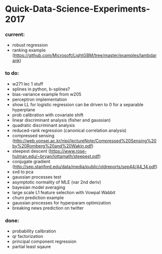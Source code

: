 # Quick-Data-Science-Experiments-2017


### current:
* robust regression
* ranking example (https://github.com/Microsoft/LightGBM/tree/master/examples/lambdarank)


### to do:
* w271 lec 1 stuff
* splines in python, b-splines?
* bias-variance example from w205
* perceptron implementation
* show LL for logistic regression can be driven to 0 for a separable hyperplane
* prob calibration with covariate shift
* linear discriminant analysis (fisher and gaussian)
* quadratic discriminant analysis
* reduced-rank regression (canonical correlation analysis)
* compressed sensing (http://web.yonsei.ac.kr/nipi/lectureNote/Compressed%20Sensing%20by%20Romberg%20and%20Wakin.pdf)
* steepest descent (https://www.rose-hulman.edu/~bryan/lottamath/steepest.pdf)
* conjugate gradient (http://sep.stanford.edu/data/media/public/oldreports/sep44/44_14.pdf)
* svd to pca
* gaussian processes test
* asymptotic normality of MLE (var 2nd deriv)
* bayesian model averaging
* large scale L1 feature selection with Vowpal Wabbit
* churn prediction example
* gaussian processes for hyperparam optimization
* breaking news prediction on twitter


### done:
* probability calibration
* qr factorization
* principal component regression
* partial least sqaure 


